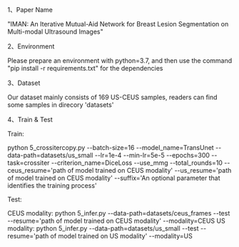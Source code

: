 1、Paper Name

"IMAN: An Iterative Mutual-Aid Network for Breast Lesion Segmentation on Multi-modal Ultrasound Images"

2、Environment

Please prepare an environment with python=3.7, and then use the command "pip install -r requirements.txt" for the dependencies

3、Dataset

Our dataset mainly consists of 169 US-CEUS samples, readers can find some samples in direcory 'datasets'

4、Train & Test

Train: 


python 5_crossitercopy.py  --batch-size=16 --model_name=TransUnet --data-path=datasets/us_small --lr=1e-4 --min-lr=5e-5 --epochs=300 --task=crossiter --criterion_name=DiceLoss --use_mmg --total_rounds=10 --ceus_resume='path of model trained on CEUS modality' --us_resume='path of model trained on CEUS modality' --suffix='An optional parameter that identifies the training process'

Test:


CEUS modality: python 5_infer.py --data-path=datasets/ceus_frames --test --resume='path of model trained on CEUS modality' --modality=CEUS
US modality: python 5_infer.py --data-path=datasets/us_small --test --resume='path of model trained on US modality' --modality=US